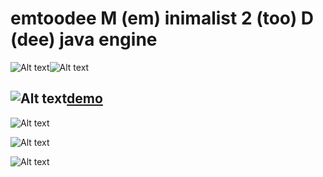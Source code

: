 # emtoodee M (em) inimalist 2 (too) D (dee) java engine
![Alt text](https://raw.github.com/mbohun/mbohun_graph-experiments/master/emtoodee-design/screenshots/mb-e2d-00_shadowsoft.png "screenshot")![Alt text](https://raw.github.com/mbohun/mbohun_graph-experiments/master/emtoodee-design/screenshots/mb-e2d-01_shadowsoft.png "screenshot")

![Alt text](https://raw.github.com/mbohun/mbohun_graph-experiments/master/emtoodee-design/animation_walker_demo.gif "walking")[demo](http://users.on.net/~mbohun)
---

![Alt text](https://raw.github.com/mbohun/mbohun_graph-experiments/master/emtoodee-design/engine-architecture.png "first version created in dia")

![Alt text](https://raw.github.com/mbohun/mbohun_graph-experiments/master/emtoodee-design/architecture-01.dot.png "first version created/generated with graphviz DOT")

![Alt text](https://raw.github.com/mbohun/mbohun_graph-experiments/master/emtoodee-design/architecture-01-sink.dot.png "fixed/alternative layout")
